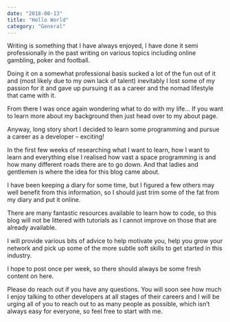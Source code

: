 ```yaml
---
date: "2018-08-13"
title: "Hello World"
category: "General"
---
```


Writing is something that I have always enjoyed, I have done it semi professionally in the past writing on various topics including online gambling, poker and football.

Doing it on a somewhat professional basis sucked a lot of the fun out of it and (most likely due to my own lack of talent) inevitably I lost some of my passion for it and gave up pursuing it as a career and the nomad lifestyle that came with it.

From there I was once again wondering what to do with my life… If you want to learn more about my background then just head over to my about page.

Anyway, long story short I decided to learn some programming and pursue a career as a developer – exciting!

In the first few weeks of researching what I want to learn, how I want to learn and everything else I realised how vast a space programming is and how many different roads there are to go down. And that ladies and gentlemen is where the idea for this blog came about.

I have been keeping a diary for some time, but I figured a few others may well benefit from this information, so I should just trim some of the fat from my diary and put it online.

There are many fantastic resources available to learn how to code, so this blog will not be littered with tutorials as I cannot improve on those that are already available.

I will provide various bits of advice to help motivate you, help you grow your network and pick up some of the more subtle soft skills to get started in this industry.

I hope to post once per week, so there should always be some fresh content on here.

Please do reach out if you have any questions. You will soon see how much I enjoy talking to other developers at all stages of their careers and I will be urging all of you to reach out to as many people as possible, which isn’t always easy for everyone, so feel free to start with me.
